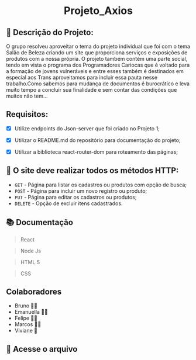 <h1 align="center"> Projeto_Axios</h1>

## :pencil: Descrição do Projeto: 
O grupo resolveu aproveitar o tema do projeto individual que foi com o tema Salão de Beleza criando um site que proporciona serviços e exposições de produtos
com a nossa própria.
O projeto também contém uma parte social, tendo em vista o programa dos Programadores Cariocas que é voltado para a formação de jovens vulneráveis e entre esses também é destinados em especial aos Trans aproveitamos para incluir essa pauta nesse trabalho.Como sabemos para mudança de documentos é burocrático e leva muito tempo a concluir sua finalidade e sem contar das condições que muitos não tem...

## Requisitos: 

- [x] Utilize endpoints do Json-server que foi criado
no Projeto 1;

- [x] Utilizar o README.md do repositório para
documentação do projeto;

- [x] Utilizar a biblioteca react-router-dom para
roteamento das páginas;

 ## :rocket: O site deve realizar todos os métodos HTTP:

- `GET` - Página para listar os
cadastros ou produtos com
opção de busca;
- `POST` - Página para incluir um
novo registro ou produto;
- `PUT` - Página para editar os
cadastros ou produtos;
- `DELETE` - Opção de excluir itens
cadastrados.

## :books: Documentação
> React 

> Node Js

> HTML 5

> CSS

## Colaboradores 
* Bruno  :bearded_person:🏻 
* Emanuella  👩‍💼
* Felipe  🧔💼
* Marcos  👨‍💼
* Viviane :haircut:

## :open_file_folder: Acesse o arquivo

